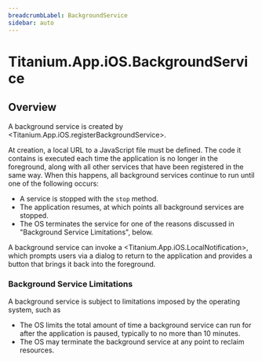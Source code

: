 ```yaml
---
breadcrumbLabel: BackgroundService
sidebar: auto
---
```


# Titanium.App.iOS.BackgroundService

<ProxySummary/>

## Overview

A background service is created by <Titanium.App.iOS.registerBackgroundService>.  

At creation, a local URL to a JavaScript file must be defined. The code it contains is executed 
each time the application is no longer in the foreground, along with all other services that have 
been registered in the same way. When this happens, all background services continue to run until 
one of the following occurs:

* A service is stopped with the `stop` method.
* The application resumes, at which points all background services are stopped.
* The OS terminates the service for one of the reasons discussed in 
"Background Service Limitations", below.

A background service can invoke a <Titanium.App.iOS.LocalNotification>, which prompts users via 
a dialog to return to the application and provides a button that brings it back into the 
foreground.

### Background Service Limitations

A background service is subject to limitations imposed by the operating system, such as

* The OS limits the total amount of time a background service can run for after the application 
is paused, typically to no more than 10 minutes.
* The OS may terminate the background service at any point to reclaim resources.

<ApiDocs/>
